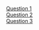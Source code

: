 <a href="https://www.codechef.com/learn/BC00LP01/problems/VAD2">Question 1</a> <br>
<a href="https://www.codechef.com/learn/BC00LP01/problems/VAD3">Question 2</a> <br>
<a href="https://www.codechef.com/learn/BC00LP01/problems/VAD4">Question 3</a> <br>
